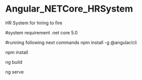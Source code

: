 # Angular_NETCore_HRSystem
HR System for hiring to fire

#system requirement
.net core 5.0

#running following next commands
npm install -g @angular/cli

npm install

ng build

ng serve

